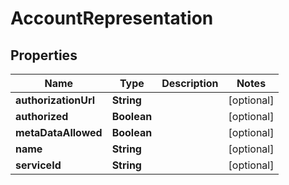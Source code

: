 # AccountRepresentation

## Properties
Name | Type | Description | Notes
------------ | ------------- | ------------- | -------------
**authorizationUrl** | **String** |  |  [optional]
**authorized** | **Boolean** |  |  [optional]
**metaDataAllowed** | **Boolean** |  |  [optional]
**name** | **String** |  |  [optional]
**serviceId** | **String** |  |  [optional]
